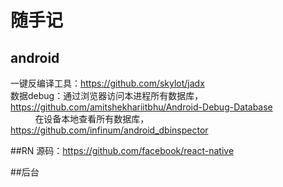 # 随手记
## android
一键反编译工具：https://github.com/skylot/jadx<br>
数据debug：通过浏览器访问本进程所有数据库，https://github.com/amitshekhariitbhu/Android-Debug-Database<br>
           在设备本地查看所有数据库，https://github.com/infinum/android_dbinspector<br>

##RN
源码：https://github.com/facebook/react-native

##后台

